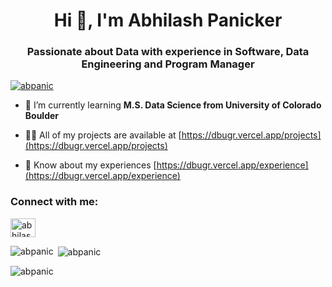<h1 align="center">Hi 👋, I'm Abhilash Panicker</h1>
<h3 align="center">Passionate about Data with experience in Software, Data Engineering and Program Manager</h3>

<p align="left"> <a href="https://github.com/ryo-ma/github-profile-trophy"><img src="https://github-profile-trophy.vercel.app/?username=abpanic" alt="abpanic" /></a> </p>

- 🌱 I’m currently learning **M.S. Data Science from University of Colorado Boulder**

- 👨‍💻 All of my projects are available at [https://dbugr.vercel.app/projects](https://dbugr.vercel.app/projects)

- 📄 Know about my experiences [https://dbugr.vercel.app/experience](https://dbugr.vercel.app/experience)

<h3 align="left">Connect with me:</h3>
<p align="left">
<a href="https://linkedin.com/in/abhilash-panicker-68952b159" target="blank"><img align="center" src="https://raw.githubusercontent.com/rahuldkjain/github-profile-readme-generator/master/src/images/icons/Social/linked-in-alt.svg" alt="abhilash-panicker-68952b159" height="30" width="40" /></a>
</p>

<p><img align="left" src="https://github-readme-stats.vercel.app/api/top-langs?username=abpanic&show_icons=true&locale=en&layout=compact" alt="abpanic" /></p>

<p>&nbsp;<img align="center" src="https://github-readme-stats.vercel.app/api?username=abpanic&show_icons=true&locale=en" alt="abpanic" /></p>

<p><img align="center" src="https://github-readme-streak-stats.herokuapp.com/?user=abpanic&" alt="abpanic" /></p>
